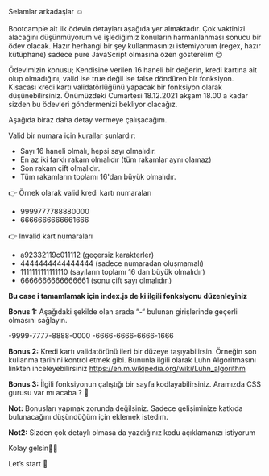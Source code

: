 Selamlar arkadaşlar ☺️ <br/><br/> 
Bootcamp’e ait ilk ödevin detayları aşağıda yer almaktadır. Çok vaktinizi alacağını düşünmüyorum ve işlediğimiz konuların harmanlanması sonucu bir ödev olacak. Hazır herhangi bir şey kullanmasınızı istemiyorum (regex, hazır kütüphane) sadece pure JavaScript olmasına özen gösterelim 😊

Ödevimizin konusu; Kendisine verilen 16 haneli bir değerin, kredi kartına ait olup olmadığını, valid ise true değil ise false döndüren bir fonksiyon.  Kısacası kredi kartı validatörlüğünü yapacak bir fonksiyon olarak düşünebilirsiniz. Önümüzdeki Cumartesi 18.12.2021 akşam 18.00 a kadar sizden bu ödevleri göndermenizi bekliyor olacağız.

Aşağıda biraz daha detay vermeye çalışacağım.

Valid bir numara için kurallar şunlardır:

- Sayı 16 haneli olmalı, hepsi sayı olmalıdır.
- En az iki farklı rakam olmalıdır (tüm rakamlar aynı olamaz)
- Son rakam çift olmalıdır.
- Tüm rakamların toplamı 16'dan büyük olmalıdır.

👉  Örnek olarak valid kredi kartı numaraları

- 9999777788880000
- 6666666666661666

👉  Invalid kart numaraları

- a92332119c011112 (geçersiz karakterler)
- 4444444444444444 (sadece numaradan oluşmamalı)
- 1111111111111110 (sayıların toplamı 16 dan büyük olmalıdır)
- 6666666666666661 (sonu çift sayı olmalıdır.)

**Bu case i tamamlamak için index.js de ki ilgili fonksiyonu düzenleyiniz**

**Bonus 1:** Aşağıdaki şekilde olan arada “-“ bulunan girişlerinde geçerli olmasını sağlayın.

-9999-7777-8888-0000
-6666-6666-6666-1666

**Bonus 2:** Kredi kartı validatörünü ileri bir düzeye taşıyabilirsin. Örneğin son kullanma tarihini kontrol etmek gibi.  Bununla ilgili olarak Luhn Algoritmasını linkten inceleyebilirsiniz https://en.m.wikipedia.org/wiki/Luhn_algorithm

**Bonus 3:** İlgili fonksiyonun çalıştığı bir sayfa kodlayabilirsiniz. Aramızda CSS gurusu var mı acaba ? 👀

**Not:** Bonusları yapmak zorunda değilsiniz. Sadece gelişiminize katkıda bulunacağını düşündüğüm için eklemek istedim.

**Not2:** Sizden çok detaylı olmasa da yazdığınız kodu açıklamanızı istiyorum

Kolay gelsin🤟🏻

Let’s start 🚀
